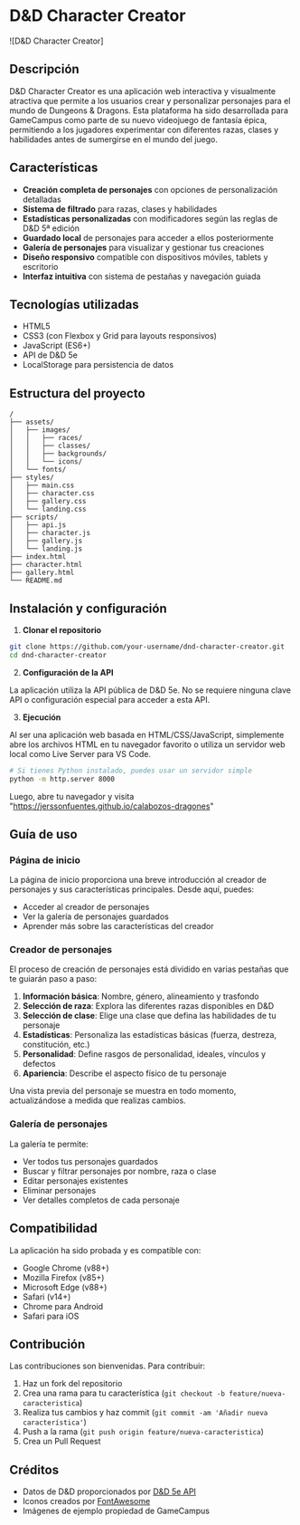 # D&D Character Creator

![D&D Character Creator]

## Descripción

D&D Character Creator es una aplicación web interactiva y visualmente atractiva que permite a los usuarios crear y personalizar personajes para el mundo de Dungeons & Dragons. Esta plataforma ha sido desarrollada para GameCampus como parte de su nuevo videojuego de fantasía épica, permitiendo a los jugadores experimentar con diferentes razas, clases y habilidades antes de sumergirse en el mundo del juego.

## Características

- **Creación completa de personajes** con opciones de personalización detalladas
- **Sistema de filtrado** para razas, clases y habilidades
- **Estadísticas personalizadas** con modificadores según las reglas de D&D 5ª edición
- **Guardado local** de personajes para acceder a ellos posteriormente
- **Galería de personajes** para visualizar y gestionar tus creaciones
- **Diseño responsivo** compatible con dispositivos móviles, tablets y escritorio
- **Interfaz intuitiva** con sistema de pestañas y navegación guiada

## Tecnologías utilizadas

- HTML5
- CSS3 (con Flexbox y Grid para layouts responsivos)
- JavaScript (ES6+)
- API de D&D 5e
- LocalStorage para persistencia de datos

## Estructura del proyecto

```
/
├── assets/
│   ├── images/
│   │   ├── races/
│   │   ├── classes/
│   │   ├── backgrounds/
│   │   └── icons/
│   └── fonts/
├── styles/
│   ├── main.css
│   ├── character.css
│   ├── gallery.css
│   └── landing.css
├── scripts/
│   ├── api.js
│   ├── character.js
│   ├── gallery.js
│   └── landing.js
├── index.html
├── character.html
├── gallery.html
└── README.md
```

## Instalación y configuración

1. **Clonar el repositorio**

```bash
git clone https://github.com/your-username/dnd-character-creator.git
cd dnd-character-creator
```

2. **Configuración de la API**

La aplicación utiliza la API pública de D&D 5e. No se requiere ninguna clave API o configuración especial para acceder a esta API.

3. **Ejecución**

Al ser una aplicación web basada en HTML/CSS/JavaScript, simplemente abre los archivos HTML en tu navegador favorito o utiliza un servidor web local como Live Server para VS Code.

```bash
# Si tienes Python instalado, puedes usar un servidor simple
python -m http.server 8000
```

Luego, abre tu navegador y visita "https://jerssonfuentes.github.io/calabozos-dragones"

## Guía de uso

### Página de inicio

La página de inicio proporciona una breve introducción al creador de personajes y sus características principales. Desde aquí, puedes:

- Acceder al creador de personajes
- Ver la galería de personajes guardados
- Aprender más sobre las características del creador

### Creador de personajes

El proceso de creación de personajes está dividido en varias pestañas que te guiarán paso a paso:

1. **Información básica**: Nombre, género, alineamiento y trasfondo
2. **Selección de raza**: Explora las diferentes razas disponibles en D&D
3. **Selección de clase**: Elige una clase que defina las habilidades de tu personaje
4. **Estadísticas**: Personaliza las estadísticas básicas (fuerza, destreza, constitución, etc.)
5. **Personalidad**: Define rasgos de personalidad, ideales, vínculos y defectos
6. **Apariencia**: Describe el aspecto físico de tu personaje

Una vista previa del personaje se muestra en todo momento, actualizándose a medida que realizas cambios.

### Galería de personajes

La galería te permite:

- Ver todos tus personajes guardados
- Buscar y filtrar personajes por nombre, raza o clase
- Editar personajes existentes
- Eliminar personajes
- Ver detalles completos de cada personaje

## Compatibilidad

La aplicación ha sido probada y es compatible con:

- Google Chrome (v88+)
- Mozilla Firefox (v85+)
- Microsoft Edge (v88+)
- Safari (v14+)
- Chrome para Android
- Safari para iOS


## Contribución

Las contribuciones son bienvenidas. Para contribuir:

1. Haz un fork del repositorio
2. Crea una rama para tu característica (`git checkout -b feature/nueva-caracteristica`)
3. Realiza tus cambios y haz commit (`git commit -am 'Añadir nueva característica'`)
4. Push a la rama (`git push origin feature/nueva-caracteristica`)
5. Crea un Pull Request

## Créditos

- Datos de D&D proporcionados por [D&D 5e API](https://www.dnd5eapi.co/)
- Iconos creados por [FontAwesome](https://fontawesome.com/)
- Imágenes de ejemplo propiedad de GameCampus

